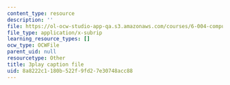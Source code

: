 ```yaml
---
content_type: resource
description: ''
file: https://ol-ocw-studio-app-qa.s3.amazonaws.com/courses/6-004-computation-structures-spring-2017/8a8222c1180b522f9fd27e30748acc88_r6Tk1-jZxzg.vtt
file_type: application/x-subrip
learning_resource_types: []
ocw_type: OCWFile
parent_uid: null
resourcetype: Other
title: 3play caption file
uid: 8a8222c1-180b-522f-9fd2-7e30748acc88
---
```

